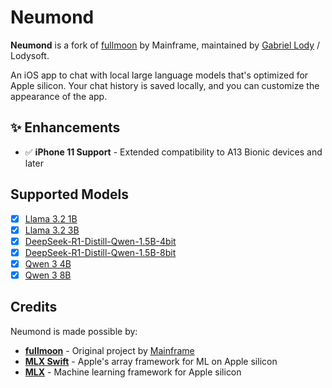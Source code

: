 # Neumond

**Neumond** is a fork of [fullmoon](https://github.com/mainframecomputer/fullmoon-ios) by Mainframe, maintained by [Gabriel Lody](https://github.com/gabriel-lody) / Lodysoft.

An iOS app to chat with local large language models that's optimized for Apple silicon. Your chat history is saved locally, and you can customize the appearance of the app.

## ✨ Enhancements

- ✅ **iPhone 11 Support** - Extended compatibility to A13 Bionic devices and later

## Supported Models

- [x] [Llama 3.2 1B](https://huggingface.co/mlx-community/Llama-3.2-1B-Instruct-4bit)
- [x] [Llama 3.2 3B](https://huggingface.co/mlx-community/Llama-3.2-3B-Instruct-4bit)
- [x] [DeepSeek-R1-Distill-Qwen-1.5B-4bit](https://huggingface.co/mlx-community/DeepSeek-R1-Distill-Qwen-1.5B-4bit)
- [x] [DeepSeek-R1-Distill-Qwen-1.5B-8bit](https://huggingface.co/mlx-community/DeepSeek-R1-Distill-Qwen-1.5B-8bit)
- [x] [Qwen 3 4B](https://huggingface.co/mlx-community/Qwen3-4B-4bit)
- [x] [Qwen 3 8B](https://huggingface.co/mlx-community/Qwen3-8B-4bit)

## Credits

Neumond is made possible by:
- **[fullmoon](https://github.com/mainframecomputer/fullmoon-ios)** - Original project by [Mainframe](https://mainfra.me)
- **[MLX Swift](https://github.com/ml-explore/mlx-swift)** - Apple's array framework for ML on Apple silicon
- **[MLX](https://github.com/ml-explore/mlx)** - Machine learning framework for Apple silicon
